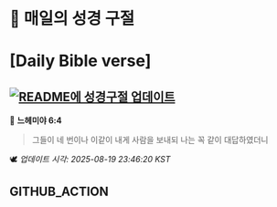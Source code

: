 # 🙏 매일의 성경 구절
# [Daily Bible verse]
## [![README에 성경구절 업데이트](https://github.com/DONGSUKA/first_test/actions/workflows/update-readme-bible.yml/badge.svg)](https://github.com/DONGSUKA/first_test/actions/workflows/update-readme-bible.yml)
<!-- START_BIBLE_VERSE -->
📖 **느헤미야 6:4**
> 그들이 네 번이나 이같이 내게 사람을 보내되 나는 꼭 같이 대답하였더니

🕊️ _업데이트 시각: 2025-08-19 23:46:20 KST_
  <!-- END_BIBLE_VERSE -->
## GITHUB_ACTION
